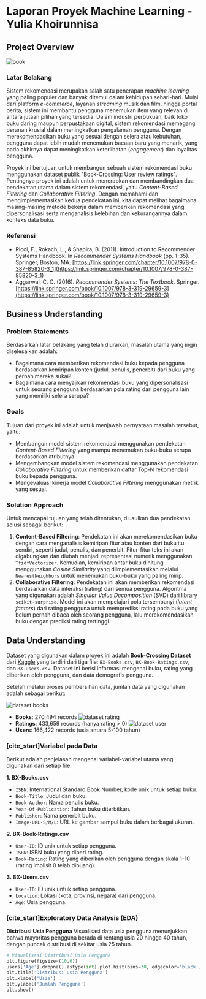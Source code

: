 # Laporan Proyek Machine Learning - Yulia Khoirunnisa
## Project Overview
![book](https://github.com/user-attachments/assets/f511329e-fad5-406a-908a-3f18bb388b11)
### Latar Belakang
Sistem rekomendasi merupakan salah satu penerapan *machine learning* yang paling populer dan banyak ditemui dalam kehidupan sehari-hari.  Mulai dari platform *e-commerce*, layanan *streaming* musik dan film, hingga portal berita, sistem ini membantu pengguna menemukan item yang relevan di antara jutaan pilihan yang tersedia. Dalam industri perbukuan, baik toko buku daring maupun perpustakaan digital, sistem rekomendasi memegang peranan krusial dalam meningkatkan pengalaman pengguna. Dengan merekomendasikan buku yang sesuai dengan selera atau kebutuhan, pengguna dapat lebih mudah menemukan bacaan baru yang menarik, yang pada akhirnya dapat meningkatkan keterlibatan (*engagement*) dan loyalitas pengguna. 

Proyek ini bertujuan untuk membangun sebuah sistem rekomendasi buku menggunakan dataset publik "Book-Crossing: User review ratings". Pentingnya proyek ini adalah untuk menerapkan dan membandingkan dua pendekatan utama dalam sistem rekomendasi, yaitu *Content-Based Filtering* dan *Collaborative Filtering*.  Dengan memahami dan mengimplementasikan kedua pendekatan ini, kita dapat melihat bagaimana masing-masing metode bekerja dalam memberikan rekomendasi yang dipersonalisasi serta menganalisis kelebihan dan kekurangannya dalam konteks data buku.

### Referensi 
* Ricci, F., Rokach, L., & Shapira, B. (2011). Introduction to Recommender Systems Handbook. In *Recommender Systems Handbook* (pp. 1-35). Springer, Boston, MA. [https://link.springer.com/chapter/10.1007/978-0-387-85820-3_1](https://link.springer.com/chapter/10.1007/978-0-387-85820-3_1)
* Aggarwal, C. C. (2016). *Recommender Systems: The Textbook*. Springer. [https://link.springer.com/book/10.1007/978-3-319-29659-3](https://link.springer.com/book/10.1007/978-3-319-29659-3)

## Business Understanding
### Problem Statements 
Berdasarkan latar belakang yang telah diuraikan, masalah utama yang ingin diselesaikan adalah:
* Bagaimana cara memberikan rekomendasi buku kepada pengguna berdasarkan kemiripan konten (judul, penulis, penerbit) dari buku yang pernah mereka sukai?
* Bagaimana cara menyajikan rekomendasi buku yang dipersonalisasi untuk seorang pengguna berdasarkan pola rating dari pengguna lain yang memiliki selera serupa?

### Goals 
Tujuan dari proyek ini adalah untuk menjawab pernyataan masalah tersebut, yaitu:
* Membangun model sistem rekomendasi menggunakan pendekatan *Content-Based Filtering* yang mampu menemukan buku-buku serupa berdasarkan atributnya.
* Mengembangkan model sistem rekomendasi menggunakan pendekatan *Collaborative Filtering* untuk memberikan daftar Top-N rekomendasi buku kepada pengguna.
* Mengevaluasi kinerja model *Collaborative Filtering* menggunakan metrik yang sesuai.

### Solution Approach 
Untuk mencapai tujuan yang telah ditentukan, diusulkan dua pendekatan solusi sebagai berikut:
1. **Content-Based Filtering**: Pendekatan ini akan merekomendasikan buku dengan cara menganalisis kemiripan fitur atau konten dari buku itu sendiri, seperti judul, penulis, dan penerbit. Fitur-fitur teks ini akan digabungkan dan diubah menjadi representasi numerik menggunakan `TfidfVectorizer`. Kemudian, kemiripan antar buku dihitung menggunakan *Cosine Similarity* yang diimplementasikan melalui `NearestNeighbors` untuk menemukan buku-buku yang paling mirip.
2. **Collaborative Filtering**: Pendekatan ini akan memberikan rekomendasi berdasarkan data interaksi (rating) dari semua pengguna.  Algoritma yang digunakan adalah *Singular Value Decomposition* (SVD) dari library `scikit-surprise`. Model ini akan mempelajari pola tersembunyi (*latent factors*) dari rating pengguna untuk memprediksi rating pada buku yang belum pernah dibaca oleh seorang pengguna, lalu merekomendasikan buku dengan prediksi rating tertinggi.

## Data Understanding
Dataset yang digunakan dalam proyek ini adalah **Book-Crossing Dataset** dari [Kaggle](https://www.kaggle.com/datasets/ruchi798/bookcrossing-dataset) yang terdiri dari tiga file: `BX-Books.csv`, `BX-Book-Ratings.csv`, dan `BX-Users.csv`.  Dataset ini berisi informasi mengenai buku, rating yang diberikan oleh pengguna, dan data demografis pengguna.

Setelah melalui proses pembersihan data, jumlah data yang digunakan adalah sebagai berikut:

![dataset books](https://github.com/user-attachments/assets/bddc1e27-8ca7-4874-8891-a628acaf4c27)
* **Books**: 270,494 records
![dataset rating](https://github.com/user-attachments/assets/e599f1e2-d5a5-4f95-9902-ca646064ebe7)
* **Ratings**: 433,659 records (hanya rating > 0)
![dataset user](https://github.com/user-attachments/assets/2d07a607-de0f-41f1-816d-47fbd01a73ac)
* **Users**: 166,422 records (usia antara 5-100 tahun)

### [cite_start]Variabel pada Data 
Berikut adalah penjelasan mengenai variabel-variabel utama yang digunakan dari setiap file:

**1. BX-Books.csv**
* `ISBN`: International Standard Book Number, kode unik untuk setiap buku.
* `Book-Title`: Judul dari buku.
* `Book-Author`: Nama penulis buku.
* `Year-Of-Publication`: Tahun buku diterbitkan.
* `Publisher`: Nama penerbit buku.
* `Image-URL-S/M/L`: URL ke gambar sampul buku dalam berbagai ukuran.

**2. BX-Book-Ratings.csv**
* `User-ID`: ID unik untuk setiap pengguna.
* `ISBN`: ISBN buku yang diberi rating.
* `Book-Rating`: Rating yang diberikan oleh pengguna dengan skala 1-10 (rating implisit 0 telah dibuang).

**3. BX-Users.csv**
* `User-ID`: ID unik untuk setiap pengguna.
* `Location`: Lokasi (kota, provinsi, negara) dari pengguna.
* `Age`: Usia pengguna.

### [cite_start]Exploratory Data Analysis (EDA) 

**Distribusi Usia Pengguna**
Visualisasi data usia pengguna menunjukkan bahwa mayoritas pengguna berada di rentang usia 20 hingga 40 tahun, dengan puncak distribusi di sekitar usia 25 tahun.
```python
# Visualisasi Distribusi Usia Pengguna
plt.figure(figsize=(10,6))
users['Age'].dropna().astype(int).plot.hist(bins=30, edgecolor='black')
plt.title('Distribusi Usia Pengguna')
plt.xlabel('Usia')
plt.ylabel('Jumlah Pengguna')
plt.show()

